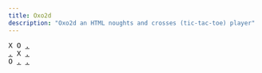 ```yaml
---
title: Oxo2d 
description: "Oxo2d an HTML noughts and crosses (tic-tac-toe) player"
---
```


<pre class="oxo2d">
X O <a href="../21/">.</a>
<a href="../2d/">.</a> X <a href="../3c/">.</a>
O <a href="../3d/">.</a> <a href="../3h/">.</a>
</pre>
